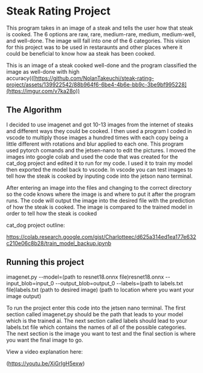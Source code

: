 # Steak Rating Project


This program takes in an image of a steak and tells the user how that steak is cooked. The 6 options are raw, rare, medium-rare, medium, medium-well, and well-done. The image will fall into one of the 6 categories. This vision for this project was to be used in restaraunts and other places where it could be beneficial to know how aa steak has been cooked.


This is an image of a steak cooked well-done and the program classified the image as well-done with high accuracy(([https://github.com/NolanTakeuchi/steak-rating-project/assets/139922542/88b964f6-6be4-4b6e-bb9c-3be9bf995228](https://imgur.com/v7ka28o))


## The Algorithm

I decided to use imagenet and got 10-13 images from the internet of steaks and different ways they could be cooked.  I then used a program I coded in vscode to multiply those images a hundred times with each copy being a little different with rotations and blur applied to each one. This program used pytorch comands and the jetsen-nano to edit the pictures. I moved the images into google colab and used the code that was created for the cat_dog project and edited it to run for my code. I used it to train my model then exported the model back to vscode. In vscode you can test images to tell how the steak is cooked by inputing code into the jetson nano terminal.

After entering an image into the files and changing to the correct directory so the code knows where the image is and where to put it after the program runs. The code will output the image into the desired file with the prediction of how the steak is cooked. The image is compared to the trained model in order to tell how the steak is cooked

cat_dog project outline:

https://colab.research.google.com/gist/Charlotteec/d625a314ed1ea177e632c210e06c8b28/train_model_backup.ipynb

## Running this project

imagenet.py --model=(path to resnet18.onnx file)resnet18.onnx --input_blob=input_0 --output_blob=output_0 --labels=(path to labels.txt file)labels.txt  (path to desired image)  (path to location where you want your image output)

To run the project enter this code into the jetsen nano terminal.  The first section called imagenet.py should be the path that leads to your model which is the trained ai. The next section called labels should lead to your labels.txt file which contains the names of all of the possible categories. The next section is the image you want to test and the final section is where you want the final image to go. 



View a video explanation here:

(https://youtu.be/XiGrIgH5exw)
